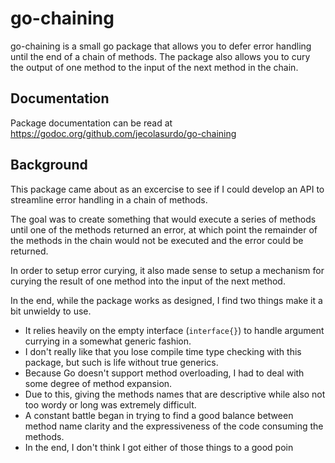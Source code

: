 # go-chaining
go-chaining is a small go package that allows you to defer error handling until the end of a chain of methods.
The package also allows you to cury the output of one method to the input of the next method in the chain.

## Documentation

Package documentation can be read at https://godoc.org/github.com/jecolasurdo/go-chaining

## Background

This package came about as an excercise to see if I could develop an API to streamline error handling in a chain of methods.

The goal was to create something that would execute a series of methods until one of the methods returned an error, at which point the remainder of the methods in the chain would not be executed and the error could be returned.

In order to setup error curying, it also made sense to setup a mechanism for curying the result of one method into the input of the next method.

In the end, while the package works as designed, I find two things make it a bit unwieldy to use.
 - It relies heavily on the empty interface (`interface{}`) to handle argument currying in a somewhat generic fashion.
  - I don't really like that you lose compile time type checking with this package, but such is life without true generics.
 - Because Go doesn't support method overloading, I had to deal with some degree of method expansion.
  - Due to this, giving the methods names that are descriptive while also not too wordy or long was extremely difficult.
  - A constant battle began in trying to find a good balance between method name clarity and the expressiveness of the code consuming the methods.
  - In the end, I don't think I got either of those things to a good poin
